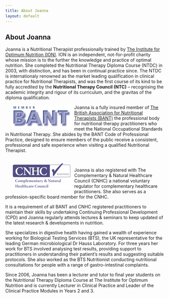 ```yaml
---
title: About Joanna
layout: default
---
```

## About Joanna

Joanna is a Nutritional Therapist professionally trained by [The Institute for Optimum Nutrition (ION)](http://www.ion.ac.uk). ION is an independent, not-for-profit charity whose mission is to the further the knowledge and practice of optimal nutrition. She completed the Nutritional Therapy Diploma Course (NTDC) in 2003, with distinction, and has been in continual practice since. The NTDC is internationaly renowned as the market leading qualification in clinical practice for Nutritional Therapists, and was the first course of its kind to be fully accredited by the **Nutritional Therapy Council (NTC)** – recognising the academic integrity and rigour of its curriculum, and the gravitas of the diploma qualification.

<img src="/static/bant.jpg" alt="BANT Logo" style="float:left;margin-right:8px;margin-left:20px;width:190px;">

Joanna is  a fully insured member of [The British Association for Nutritional Therapists (BANT)](http://www.bant.org.uk) the professional body for nutritional therapy practitioners who meet the National Occupational Standards in Nutritional Therapy. She abides by the BANT Code of Professional Practice, designed to ensure members of the public receive a consistent, professional and safe experience when visiting a qualified Nutritional Therapist.

<br style="clear:left">
<img style="float:left;margin-right:8px;margin-left:20px" width="190" height="86" src="/static/cnhc.gif">

Joanna is also registered with The Complementary & Natural Healthcare Council (CNHC) a national voluntary regulator for complementary healthcare practitioners. She also serves as a profession-specific board member for the CNHC. 

It is a requirement of all BANT and CNHC registered practitioners to maintain their skills by undertaking Continuing Professional Development (CPD) and Joanna regularly attends lectures & seminars to keep updated of the latest research & developments in nutrition. 

She specializes in digestive health having gained a wealth of experience working for Biological Testing Services (BTS), the UK representative for the leading German microbiological Dr Hauss Laboratory. For three years her work for BTS involved analysing test results, providing support to practitioners in understanding their patient’s results and suggesting suitable protocols. She also worked as the BTS Nutritionist conducting nutritional consultations for people with a range of gastro-intestinal complaints. 

Since 2006, Joanna has been a lecturer and tutor to final year students on the Nutritional Therapy Diploma Course at The Institute for Optimum Nutrition and is currently Lecturer in Clinical Practice and Leader of the Clinical Practice Modules in Years 2 and 3.